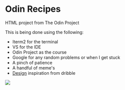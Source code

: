 # Odin Recipes

HTML project from The Odin Project

This is being done using the following:

- Iterm2 for the terminal
- VS for the IDE
- Odin Project as the course
- Google for any random problems or when I get stuck
- A pinch of patience
- A handful of meme's
- [Design](https://github.com/lilchichi/odin-recipes/blob/main/design.md) inspiration from dribble 

<img src="https://www.thecoderpedia.com/wp-content/uploads/2020/06/Programming-Memes-Programmer-while-sleeping.jpg?x34900">
